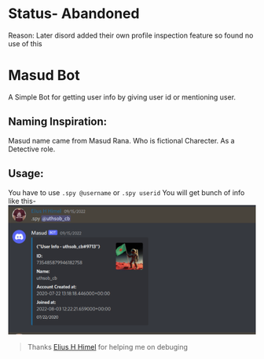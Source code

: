 # Status- Abandoned
Reason: Later disord added their own profile inspection feature so found no use of this

# Masud Bot
 A Simple Bot for getting user info by giving user id or mentioning user.
 
 ## Naming Inspiration:
 Masud name came from Masud Rana. Who is fictional Charecter. As a Detective role.

 ## Usage: 
 You have to use ``.spy @username`` or ``.spy userid`` 
 You will get bunch of info like this- 
     ![Screenshot of Results](image/ss.png)



 > Thanks [Elius H Himel](https://github.com/EliusHHimel/)  for helping me on debuging 
